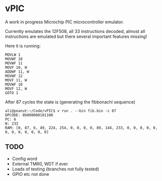 # vPIC

A work in progress Microchip PIC microcontroller emulator.

Currently emulates the 12F508, all 33 instructions decoded, almost all instructions are emulated but there several important features missing!

Here it is running:
```
MOVLW 1
MOVWF 10
MOVWF 11
MOVF 10, W
ADDWF 11, W
MOVWF 12
MOVF 11, W
MOVWF 10
MOVF 12, W
GOTO 1
```
After 87 cycles the state is (generating the fibbonachi sequence)
```
ali@peanut:~/Code/vPIC$ v run . --bin fib.bin -c 87
OPCODE: 0b000000101100
PC: 6
W: 233
RAM: [0, 87, 6, 49, 224, 254, 0, 0, 0, 0, 89, 144, 233, 0, 0, 0, 0, 0, 0, 0, 0, 0, 0, 0, 0]
```

## TODO
* Config word
* External TMR0, WDT if ever
* Loads of testing (branches not fully tested)
* GPIO etc not done
